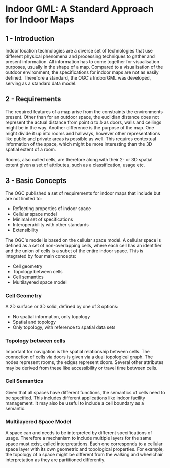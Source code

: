 # Indoor GML: A Standard Approach for Indoor Maps


## 1 - Introduction
Indoor location technologies are a diverse set of technologies that use different physical phenomena and processing techniques to gather and present information. All information has to come together for visualisation purposes, usually in the shape of a map. Compared to a visualisation of the outdoor environment, the specifications for indoor maps are not as easily defined. Therefore a standard, the OGC's IndoorGML was developed, serving as a standard data model.

## 2 - Requirements
The required features of a map arise from the constraints the environments present. Other than for an outdoor space, the euclidian distance does not represent the actual distance from point $a$ to $b$ as doors, walls and ceilings might be in the way. Another difference is the purpose of the map. One might divide it up into rooms and hallways, however other representations like public and private areas is possible as well. This requires contextual information of the space, which might be more interesting than the 3D spatial extent of a room.

Rooms, also called cells, are therefore along with their 2- or 3D spatial extent given a set of attributes, such as a classification, usage etc. 

## 3 - Basic Concepts
The OGC published a set of requirements for indoor maps that include but are not limited to:
* Reflecting properties of indoor space
* Cellular space model
* Minimal set of specifications
* Interoperability with other standards
* Extensibility

The OGC's model is based on the cellular space model. A cellular space is defined as a set of non-overlapping cells, where each cell has an identifier and the union of cells is a subet of the entire indoor space. This is integrated by four main concepts:
* Cell geometry
* Topology between cells
* Cell semantics
* Multilayered space model

### Cell Geometry
A 2D surface or 3D solid, defined by one of 3 options:
* No spatial information, only topology
* Spatial and topology
* Only topology, with reference to spatial data sets

### Topology between cells
Important for navigation is the spatial relationship between cells. The connection of cells via doors is given via a dual topological graph. The nodes represent rooms, the edges represent doors. Several other attributes may be derived from these like accessibility or travel time between cells.



### Cell Semantics
Given that all spaces have different functions, the semantics of cells need to be specified. This includes different applications like indoor facility management. It may also be useful to include a cell boundary as a semantic.

### Multilayered Space Model
A space can and needs to be interpreted by different specifications of usage. Therefore a mechanism to include multiple layers for the same space must exist, called interpretations. Each one corresponds to a cellular space layer with its own geometric and topological properties. For example, the topology of a space might be different from the walking and wheelchair interpretation as they are partitioned differently.